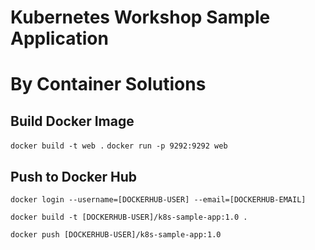 # Kubernetes Workshop Sample Application
# By Container Solutions

## Build Docker Image

`docker build -t web .`
`docker run -p 9292:9292 web`

## Push to Docker Hub

`docker login --username=[DOCKERHUB-USER] --email=[DOCKERHUB-EMAIL]`

`docker build -t [DOCKERHUB-USER]/k8s-sample-app:1.0 .`

`docker push [DOCKERHUB-USER]/k8s-sample-app:1.0`
